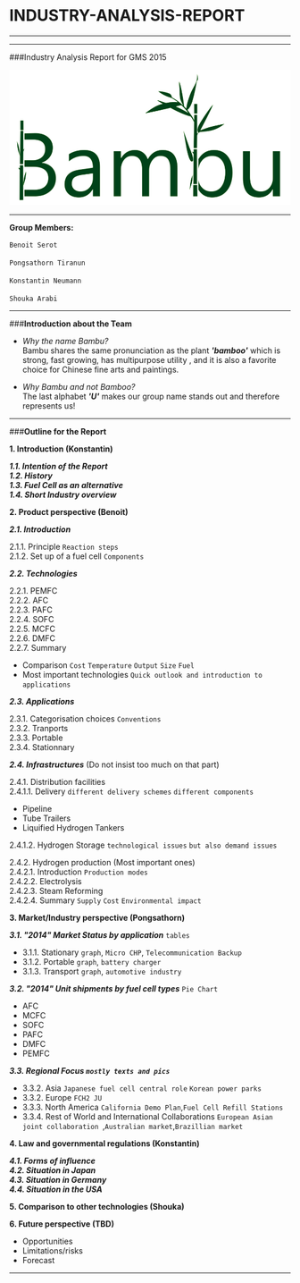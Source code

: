# INDUSTRY-ANALYSIS-REPORT

___
___

###Industry Analysis Report for GMS 2015

![Bambu Logo](https://github.com/BambuGMS/Industry-Analysis-Report/blob/master/Project/Resources/Logo%20slimm.png)

___
**Group Members:**

    Benoit Serot

    Pongsathorn Tiranun

    Konstantin Neumann

    Shouka Arabi


___

###**Introduction about the Team**

- _Why the name Bambu?_  
	Bambu shares the same pronunciation as the plant **_'bamboo'_** which is strong, fast growing,  has multipurpose utility , and it is also a favorite choice for Chinese fine arts and paintings.

- _Why Bambu and not Bamboo?_  
	The last alphabet **_'U'_** makes our group name stands out and therefore represents us!

___

###**Outline for the Report**

**1. Introduction (Konstantin)**

***1.1. Intention of the Report</br>***
***1.2. History</br>***
***1.3. Fuel Cell as an alternative</br>***
***1.4. Short Industry overview***

**2. Product perspective (Benoit)**

***2.1. Introduction***

2.1.1. Principle `Reaction steps`</br>
2.1.2. Set up of a fuel cell `Components`

***2.2. Technologies***

2.2.1. PEMFC</br>
2.2.2. AFC</br>
2.2.3. PAFC</br>
2.2.4. SOFC</br>
2.2.5. MCFC</br>
2.2.6. DMFC</br>
2.2.7. Summary
* Comparison `Cost` `Temperature` `Output` `Size` `Fuel`
* Most important technologies `Quick outlook and introduction to applications`

***2.3. Applications***

2.3.1. Categorisation choices `Conventions`</br>
2.3.2. Tranports</br>
2.3.3. Portable</br>
2.3.4. Stationnary</br>

***2.4. Infrastructures*** (Do not insist too much on that part)

2.4.1. Distribution facilities</br>
2.4.1.1. Delivery `different delivery schemes` `different components`
* Pipeline
* Tube Trailers
* Liquified Hydrogen Tankers

2.4.1.2. Hydrogen Storage `technological issues` `but also demand issues`

2.4.2. Hydrogen production (Most important ones)</br>
2.4.2.1. Introduction `Production modes`</br>
2.4.2.2. Electrolysis</br>
2.4.2.3. Steam Reforming</br>
2.4.2.4. Summary `Supply` `Cost` `Environmental impact`

**3. Market/Industry perspective (Pongsathorn)**

***3.1. "2014" Market Status by application*** `tables`
* 3.1.1. Stationary
`graph`,
`Micro CHP`,
`Telecommunication Backup`
* 3.1.2. Portable
`graph`,
`battery charger`
* 3.1.3. Transport
`graph`,
`automotive industry`

***3.2. "2014" Unit shipments by fuel cell types*** `Pie Chart`
* AFC
* MCFC
* SOFC
* PAFC
* DMFC
* PEMFC

***3.3. Regional Focus `mostly texts and pics`***
* 3.3.2. Asia
`Japanese fuel cell central role`
`Korean power parks`
* 3.3.2. Europe
`FCH2 JU`
* 3.3.3. North America
`California Demo Plan`,`Fuel Cell Refill Stations`
* 3.3.4. Rest of World and International Collaborations
`European Asian joint collaboration `,`Australian market`,`Brazillian market`

**4. Law and governmental regulations (Konstantin)**

***4.1. Forms of influence</br>***
***4.2. Situation in Japan</br>***
***4.3. Situation in Germany</br>***
***4.4. Situation in the USA***

**5. Comparison to other technologies (Shouka)**

**6. Future perspective (TBD)**
* Opportunities
* Limitations/risks
* Forecast

___
